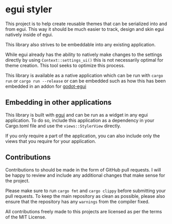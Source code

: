 # egui styler

This project is to help create reusable themes that can be serialized into and from egui. This way it should be much easier to track, design and skin egui natively inside of egui.

This library also strives to be embeddable into any existing application.

While egui already has the ability to natively make changes to the settings directly by using `Context::settings_ui()` this is not necessarily optimal for theme creation. This tool seeks to optimize this process.

This library is available as a native application which can be run with `cargo run` or `cargo run --release` or can be embedded such as how this has been embedded in an addon for [godot-egui](https://github.com/setzer22/godot-egui)

## Embedding in other applications

This library is built with [egui](https://docs.rs/egui/) and can be run as a widget in any egui application. To do so, include this application as a dependency in your Cargo.toml file and use the `views::StylerView` directly.

If you only require a part of the application, you can also include only the views that you require for your application.

## Contributions

Contributions to should be made in the form of GitHub pull requests. I will be happy to review and include any additional changes that make sense for the project.

Please make sure to run `cargo fmt` and `cargo clippy` before submitting your pull requests. To keep the main repository as clean as possible, please also ensure that the repository has any `warnings` from the compiler fixed.

All contributions freely made to this projects are licensed as per the terms of the MIT License.